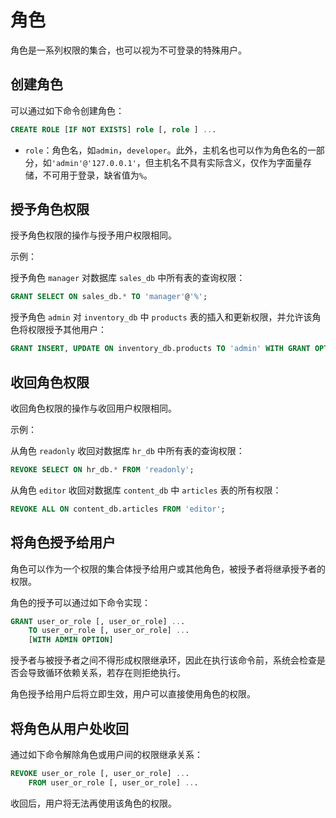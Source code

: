 # 角色

角色是一系列权限的集合，也可以视为不可登录的特殊用户。

## 创建角色

可以通过如下命令创建角色：

```sql
CREATE ROLE [IF NOT EXISTS] role [, role ] ...
```

- `role`：角色名，如`admin`，`developer`。此外，主机名也可以作为角色名的一部分，如`'admin'@'127.0.0.1'`，但主机名不具有实际含义，仅作为字面量存储，不可用于登录，缺省值为`%`。

## 授予角色权限

授予角色权限的操作与授予用户权限相同。

示例：

授予角色 `manager` 对数据库 `sales_db` 中所有表的查询权限：

```sql
GRANT SELECT ON sales_db.* TO 'manager'@'%';
```

授予角色 `admin` 对 `inventory_db` 中 `products` 表的插入和更新权限，并允许该角色将权限授予其他用户：

```sql
GRANT INSERT, UPDATE ON inventory_db.products TO 'admin' WITH GRANT OPTION;
```

## 收回角色权限

收回角色权限的操作与收回用户权限相同。

示例：

从角色 `readonly` 收回对数据库 `hr_db` 中所有表的查询权限：

```sql
REVOKE SELECT ON hr_db.* FROM 'readonly';
```

从角色 `editor` 收回对数据库 `content_db` 中 `articles` 表的所有权限：

```sql
REVOKE ALL ON content_db.articles FROM 'editor';
```

## 将角色授予给用户

角色可以作为一个权限的集合体授予给用户或其他角色，被授予者将继承授予者的权限。

角色的授予可以通过如下命令实现：

```sql
GRANT user_or_role [, user_or_role] ...
    TO user_or_role [, user_or_role] ...
    [WITH ADMIN OPTION]
```

授予者与被授予者之间不得形成权限继承环，因此在执行该命令前，系统会检查是否会导致循环依赖关系，若存在则拒绝执行。

角色授予给用户后将立即生效，用户可以直接使用角色的权限。

## 将角色从用户处收回

通过如下命令解除角色或用户间的权限继承关系：

```sql
REVOKE user_or_role [, user_or_role] ...
    FROM user_or_role [, user_or_role] ...
```

收回后，用户将无法再使用该角色的权限。
